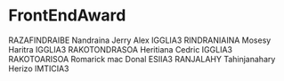 # FrontEndAward
RAZAFINDRAIBE Nandraina Jerry Alex IGGLIA3 
RINDRANIAINA Mosesy Haritra IGGLIA3 
RAKOTONDRASOA Heritiana Cedric IGGLIA3 
RAKOTOARISOA Romarick mac Donal ESIIA3
RANJALAHY Tahinjanahary Herizo IMTICIA3 
